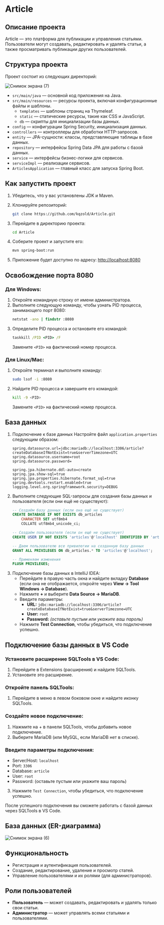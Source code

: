 # Article

## Описание проекта
Article — это платформа для публикации и управления статьями. Пользователи могут создавать, редактировать и удалять статьи, а также просматривать публикации других пользователей.

## Структура проекта
Проект состоит из следующих директорий:

![Снимок экрана (7)](https://github.com/user-attachments/assets/a48768af-3d36-4bda-8b3a-9f618ae1560b)

- `src/main/java` — основной код приложения на Java.
- `src/main/resources` — ресурсы проекта, включая конфигурационные файлы и шаблоны.
  - `templates` — шаблоны страниц на Thymeleaf.
  - `static` — статические ресурсы, такие как CSS и JavaScript.
  - `db` — скрипты для инициализации базы данных.
- `config` — конфигурации Spring Security, инициализация данных.
- `controllers` — контроллеры для обработки HTTP-запросов.
- `entity` — JPA-сущности: классы, представляющие таблицы в базе данных.
- `repository` — интерфейсы Spring Data JPA для работы с базой данных.
- `service` — интерфейсы бизнес-логики для сервисов.
- `serviceImpl` — реализации сервисов.
- `ArticlesApplication` — главный класс для запуска Spring Boot.

## Как запустить проект
1. Убедитесь, что у вас установлены JDK и Maven.
  
3. Клонируйте репозиторий:
    ```bash
    git clone https://github.com/kqzold/Article.git
    ```
4. Перейдите в директорию проекта:
    ```bash
    cd Article
    ```
5. Соберите проект и запустите его:
    ```bash
    mvn spring-boot:run
    ```
6. Приложение будет доступно по адресу:
    [http://localhost:8080](http://localhost:8080)

## Освобождение порта 8080
### Для Windows:
1. Откройте командную строку от имени администратора.
2. Выполните следующую команду, чтобы узнать PID процесса, занимающего порт 8080:
   ```cmd
   netstat -ano | findstr :8080
   ```
3. Определите PID процесса и остановите его командой:
   ```cmd
   taskkill /PID <PID> /F
   ```
   Замените `<PID>` на фактический номер процесса.

### Для Linux/Mac:
1. Откройте терминал и выполните команду:
   ```bash
   sudo lsof -i :8080
   ```
2. Найдите PID процесса и завершите его командой:
   ```bash
   kill -9 <PID>
   ```
   Замените `<PID>` на фактический номер процесса.

## База данных
1. Подключение к базе данных
   Настройте файл `application.properties` следующим образом:
   ```properties
   spring.datasource.url=jdbc:mariadb://localhost:3306/article?createDatabaseIfNotExist=true&serverTimezone=UTC
   spring.datasource.username=root
   spring.datasource.password=

   spring.jpa.hibernate.ddl-auto=create
   spring.jpa.show-sql=true
   spring.jpa.properties.hibernate.format_sql=true
   spring.devtools.restart.enabled=true
   logging.level.org.springframework.security=DEBUG
   ```
2. Выполните следующие SQL-запросы для создания базы данных и пользователя (если они ещё не существуют):
   ```sql
   -- Создаём базу данных (если она ещё не существует)
   CREATE DATABASE IF NOT EXISTS db_articles 
       CHARACTER SET utf8mb4 
       COLLATE utf8mb4_unicode_ci;

   -- Создаём пользователя (если он ещё не существует)
   CREATE USER IF NOT EXISTS 'articles'@'localhost' IDENTIFIED BY 'articles';

   -- Даем пользователю все привилегии на созданную базу данных
   GRANT ALL PRIVILEGES ON db_articles.* TO 'articles'@'localhost';

   -- Применяем изменения
   FLUSH PRIVILEGES;
   ```
3. Подключение базы данных в IntelliJ IDEA:
   - Перейдите в правую часть окна и найдите вкладку **Database** (если она не отображается, откройте через **View -> Tool Windows -> Database**).
   - Нажмите **+** и выберите **Data Source -> MariaDB**.
   - Введите параметры:
     - **URL:** `jdbc:mariadb://localhost:3306/article?createDatabaseIfNotExist=true&serverTimezone=UTC`
     - **User:** `root`
     - **Password:** *(оставьте пустым или укажите ваш пароль)*
   - Нажмите **Test Connection**, чтобы убедиться, что подключение успешно.
  
## Подключение базы данных в VS Code

### Установите расширение SQLTools в VS Code:

1. Перейдите в Extensions (расширения) и найдите SQLTools.
2. Установите это расширение.

### Откройте панель SQLTools:

1. Перейдите в меню в левом боковом окне и найдите иконку SQLTools.

### Создайте новое подключение:

1. Нажмите на + в панели SQLTools, чтобы добавить новое подключение.
2. Выберите MariaDB (или MySQL, если MariaDB нет в списке).

### Введите параметры подключения:

- Server/Host: `localhost`
- Port: `3306`
- Database: `article`
- User: `root`
- Password: (оставьте пустым или укажите ваш пароль)

3. Нажмите `Test Connection`, чтобы убедиться, что подключение успешно.

После успешного подключения вы сможете работать с базой данных через SQLTools в VS Code.

## База данных (ER-диаграмма)

![Снимок экрана (6)](https://github.com/user-attachments/assets/1890afdc-a167-4e11-b46f-1f8068163a56)

## Функциональность
- Регистрация и аутентификация пользователей.
- Создание, редактирование, удаление и просмотр статей.
- Управление пользователями и их ролями (для администраторов).

## Роли пользователей
- **Пользователь** — может создавать, редактировать и удалять только свои статьи.
- **Администратор** — может управлять всеми статьями и пользователями.

